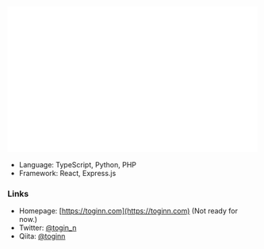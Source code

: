 ![](https://github.com/toginn/github-stats/blob/master/generated/languages.svg)

* Language: TypeScript, Python, PHP
* Framework: React, Express.js

### Links

* Homepage: [https://toginn.com](https://toginn.com) (Not ready for now.)
* Twitter: [@togin_n](https://twitter.com/togin_n)
* Qiita: [@toginn](https://qiita.com/toginn)
